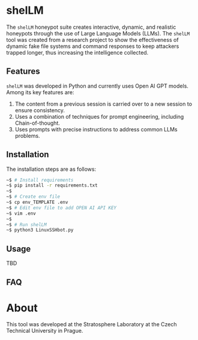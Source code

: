 # shelLM

The `shelLM` honeypot suite creates interactive, dynamic, and realistic honeypots through the use of Large Language Models (LLMs). The `shelLM` tool was created from a research project to show the effectiveness of dynamic fake file systems and command responses to keep attackers trapped longer, thus increasing the intelligence collected.

## Features

`shelLM` was developed in Python and currently uses Open AI GPT models. Among its key features are:

1. The content from a previous session is carried over to a new session to ensure consistency.
2. Uses a combination of techniques for prompt engineering, including Chain-of-thought.
3. Uses prompts with precise instructions to address common LLMs problems.

## Installation

The installation steps are as follows:

```bash
~$ # Install requirements
~$ pip install -r requirements.txt
~$
~$ # Create env file
~$ cp env_TEMPLATE .env
~$ # Edit env file to add OPEN AI API KEY
~$ vim .env
~$
~$ # Run shelLM
~$ python3 LinuxSSHbot.py 
```

## Usage

TBD

## FAQ

# About

This tool was developed at the Stratosphere Laboratory at the Czech Technical University in Prague.
